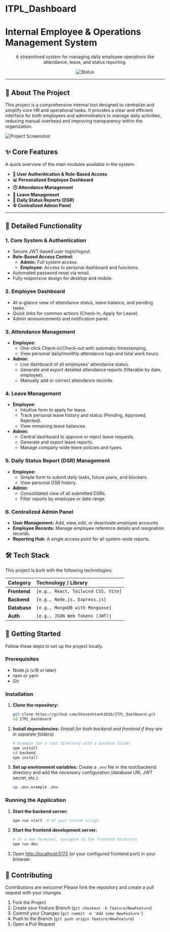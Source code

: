 ﻿# ITPL_Dashboard
# Internal Employee & Operations Management System

<p align="center">
A streamlined system for managing daily employee operations like attendance, leave, and status reporting.
</p>

<p align="center">
  <img src="https://img.shields.io/badge/status-in%20development-blue" alt="Status">
</p>

---

## 📖 About The Project

This project is a comprehensive internal tool designed to centralize and simplify core HR and operational tasks. It provides a clear and efficient interface for both employees and administrators to manage daily activities, reducing manual overhead and improving transparency within the organization.

![Project Screenshot]((https://drive.google.com/file/d/1kKj50cJQSR1L-pwSv3vju4Jcq3SjCgBI/view?usp=drive_link)>
)
## ✨ Core Features

A quick overview of the main modules available in the system:

* **🔐 User Authentication & Role-Based Access**
* **📊 Personalized Employee Dashboard**
* **🕒 Attendance Management**
* **🌴 Leave Management**
* **📝 Daily Status Reports (DSR)**
* **⚙️ Centralized Admin Panel**

---

## 🚀 Detailed Functionality

### 1. Core System & Authentication
* Secure JWT-based user login/logout.
* **Role-Based Access Control:**
    * **Admin:** Full system access.
    * **Employee:** Access to personal dashboard and functions.
* Automated password reset via email.
* Fully responsive design for desktop and mobile.

### 2. Employee Dashboard
* At-a-glance view of attendance status, leave balance, and pending tasks.
* Quick links for common actions (Check-In, Apply for Leave).
* Admin announcements and notification panel.

### 3. Attendance Management
* **Employee:**
    * One-click Check-in/Check-out with automatic timestamping.
    * View personal daily/monthly attendance logs and total work hours.
* **Admin:**
    * Live dashboard of all employees' attendance status.
    * Generate and export detailed attendance reports (filterable by date, employee).
    * Manually add or correct attendance records.

### 4. Leave Management
* **Employee:**
    * Intuitive form to apply for leave.
    * Track personal leave history and status (Pending, Approved, Rejected).
    * View remaining leave balances.
* **Admin:**
    * Central dashboard to approve or reject leave requests.
    * Generate and export leave reports.
    * Manage company-wide leave policies and types.

### 5. Daily Status Report (DSR) Management
* **Employee:**
    * Simple form to submit daily tasks, future plans, and blockers.
    * View personal DSR history.
* **Admin:**
    * Consolidated view of all submitted DSRs.
    * Filter reports by employee or date range.

### 6. Centralized Admin Panel
* **User Management:** Add, view, edit, or deactivate employee accounts.
* **Employee Records:** Manage employee reference details and resignation records.
* **Reporting Hub:** A single access point for all system-wide reports.

## 🛠️ Tech Stack

This project is built with the following technologies:

| Category      | Technology / Library                                       |
| :------------ | :--------------------------------------------------------- |
| **Frontend** | `[e.g., React, Tailwind CSS, Vite]`                        |
| **Backend** | `[e.g., Node.js, Express.js]`                              |
| **Database** | `[e.g., MongoDB with Mongoose]`                            |
| **Auth** | `[e.g., JSON Web Tokens (JWT)]`                            |

## 🚀 Getting Started

Follow these steps to set up the project locally.

### Prerequisites
* Node.js (v18 or later)
* npm or yarn
* Git

### Installation

1.  **Clone the repository:**
    ```sh
    git clone https://github.com/bhaveshtank1016/ITPL_Dashboard.git
    cd ITPL_Dashboard
    ```

2.  **Install dependencies:**
    *(Install for both backend and frontend if they are in separate folders)*
    ```sh
    # Example for a root directory with a backend folder
    npm install
    cd backend
    npm install
    ```

3.  **Set up environment variables:**
    Create a `.env` file in the root/backend directory and add the necessary configuration (database URI, JWT secret, etc.).
    ```sh
    cp .env.example .env
    ```

### Running the Application

1.  **Start the backend server:**
    ```sh
    npm run start  # Or your custom script
    ```
2.  **Start the frontend development server:**
    ```sh
    # In a new terminal, navigate to the frontend directory
    npm run dev
    ```
3.  Open [http://localhost:5173](http://localhost:5173) (or your configured frontend port) in your browser.


## 🤝 Contributing

Contributions are welcome! Please fork the repository and create a pull request with your changes.

1.  Fork the Project
2.  Create your Feature Branch (`git checkout -b feature/NewFeature`)
3.  Commit your Changes (`git commit -m 'Add some NewFeature'`)
4.  Push to the Branch (`git push origin feature/NewFeature`)
5.  Open a Pull Request

